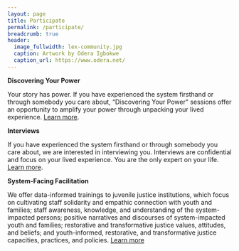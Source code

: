 ```yaml
---
layout: page
title: Participate
permalink: /participate/
breadcrumb: true
header:
  image_fullwidth: lex-community.jpg
  caption: Artwork by Odera Igbokwe
  caption_url: https://www.odera.net/
---
```


**Discovering Your Power**

Your story has power. If you have experienced the system firsthand or through somebody you care about, “Discovering Your Power" sessions offer an opportunity to amplify your power through unpacking your lived experience. [Learn more](/discovering-your-power/).

**Interviews**

If you have experienced the system firsthand or through somebody you care about, we are interested in interviewing you. Interviews are confidential and focus on your lived experience. You are the only expert on your life. [Learn more](/interviews/).

**System-Facing Facilitation**

We offer data-informed trainings to juvenile justice institutions, which focus on cultivating staff solidarity and empathic connection with youth and families; staff awareness, knowledge, and understanding of the system-impacted persons; positive narratives and discourses of system-impacted youth and families; restorative and transformative justice values, attitudes, and beliefs; and youth-informed, restorative, and transformative justice capacities, practices, and policies. [Learn more](/system-facilitation/)
